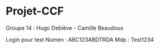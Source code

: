 # Projet-CCF
Groupe 14 : Hugo Debiève - Camille Beaudoux

Login pour test 
Numen : ABC123ABDTRDA
Mdp : Test1234